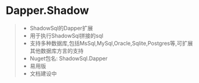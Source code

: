 # Dapper.Shadow
>* ShadowSql的Dapper扩展
>* 用于执行ShadowSql拼接的sql
>* 支持多种数据库,包括MsSql,MySql,Oracle,Sqlite,Postgres等,可扩展其他数据库方言的支持
>* Nuget包名: ShadowSql.Dapper
>* 易用版
>* 文档建设中